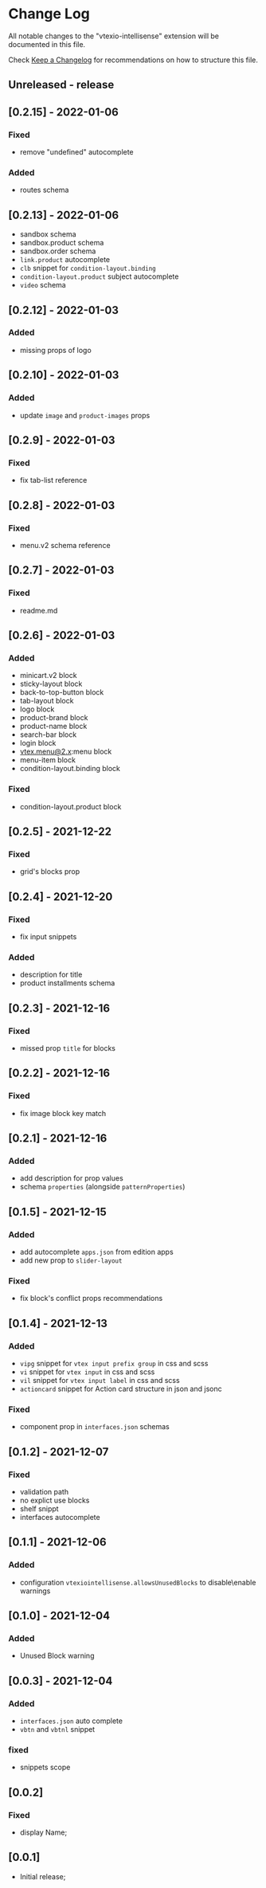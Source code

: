 # Change Log

All notable changes to the "vtexio-intellisense" extension will be documented in this file.

Check [Keep a Changelog](http://keepachangelog.com/) for recommendations on how to structure this file.

## Unreleased - release

## [0.2.15] - 2022-01-06

### Fixed

- remove "undefined" autocomplete

### Added

- routes schema

## [0.2.13] - 2022-01-06

- sandbox schema
- sandbox.product schema
- sandbox.order schema
- `link.product` autocomplete
- `clb` snippet for `condition-layout.binding`
- `condition-layout.product` subject autocomplete
- `video` schema

## [0.2.12] - 2022-01-03

### Added

- missing props of logo

## [0.2.10] - 2022-01-03

### Added

- update `image` and `product-images` props

## [0.2.9] - 2022-01-03

### Fixed

- fix tab-list reference

## [0.2.8] - 2022-01-03

### Fixed

- menu.v2 schema reference

## [0.2.7] - 2022-01-03

### Fixed

- readme.md

## [0.2.6] - 2022-01-03

### Added

- minicart.v2 block
- sticky-layout block
- back-to-top-button block
- tab-layout block
- logo block
- product-brand block
- product-name block
- search-bar block
- login block
- vtex.menu@2.x:menu block
- menu-item block
- condition-layout.binding block

### Fixed

- condition-layout.product block

## [0.2.5] - 2021-12-22

### Fixed

- grid's blocks prop

## [0.2.4] - 2021-12-20

### Fixed

- fix input snippets

### Added

- description for title
- product installments schema

## [0.2.3] - 2021-12-16

### Fixed

- missed prop `title` for blocks

## [0.2.2] - 2021-12-16

### Fixed

- fix image block key match

## [0.2.1] - 2021-12-16

### Added

- add description for prop values
- schema `properties` (alongside `patternProperties`)

## [0.1.5] - 2021-12-15

### Added

- add autocomplete `apps.json` from edition apps
- add new prop to `slider-layout`

### Fixed

- fix block's conflict props recommendations

## [0.1.4] - 2021-12-13

### Added

- `vipg` snippet for `vtex input prefix group` in css and scss
- `vi` snippet for `vtex input` in css and scss
- `vil` snippet for `vtex input label` in css and scss
- `actioncard` snippet for Action card structure in json and jsonc

### Fixed

- component prop in `interfaces.json` schemas

## [0.1.2] - 2021-12-07

### Fixed

- validation path
- no explict use blocks
- shelf snippt
- interfaces autocomplete

## [0.1.1] - 2021-12-06

### Added

- configuration `vtexiointellisense.allowsUnusedBlocks` to disable\enable warnings

## [0.1.0] - 2021-12-04

### Added

- Unused Block warning

## [0.0.3] - 2021-12-04

### Added

- `interfaces.json` auto complete
- `vbtn` and `vbtnl` snippet

### fixed

- snippets scope

## [0.0.2]

### Fixed

- display Name;

## [0.0.1]

- Initial release;
